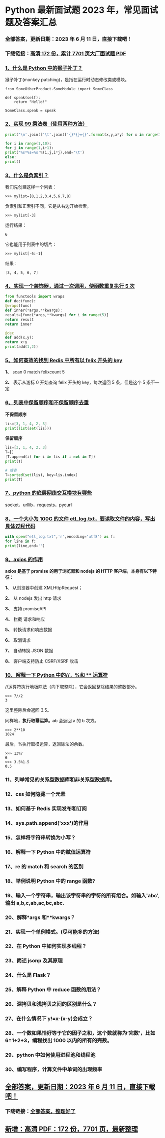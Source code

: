 # Python 最新面试题 2023 年，常见面试题及答案汇总

### 全部答案，更新日期：2023 年 6 月 11 日，直接下载吧！

### 下载链接：[高清 172 份，累计 7701 页大厂面试题 PDF](https://gitlab.gaorta.com/devteam/learning-journey/study-materials-collection/-/tree/master/docs/index.md)

### [1、什么是 Python 中的猴子补丁？](https://gitlab.gaorta.com/devteam/learning-journey/study-materials-collection/-/tree/master/docs/Python/Python最新面试题2021年，常见面试题及答案汇总.md#1什么是python中的猴子补丁)

猴子补丁(monkey patching)，是指在运行时动态修改类或模块。

```
from SomeOtherProduct.SomeModule import SomeClass

def speak(self):
    return "Hello!"

SomeClass.speak = speak
```

### [2、实现 99 乘法表（使用两种方法）](https://gitlab.gaorta.com/devteam/learning-journey/study-materials-collection/-/tree/master/docs/Python/Python最新面试题2021年，常见面试题及答案汇总.md#2实现99乘法表使用两种方法)

```python
print('\n'.join(['\t'.join(['{}*{}={}'.format(x,y,x*y) for x in range(1,y+1)]) for y in range(1,10)]))
```

```python
for i in range(1,10):
for j in range(1,i+1):
print('%s*%s=%s'%(i,j,i*j),end='\t')
else:
print()
```

### [3、什么是负索引？](https://gitlab.gaorta.com/devteam/learning-journey/study-materials-collection/-/tree/master/docs/Python/Python最新面试题2021年，常见面试题及答案汇总.md#3什么是负索引)

我们先创建这样一个列表：

```
>>> mylist=[0,1,2,3,4,5,6,7,8]
```

负索引和正索引不同，它是从右边开始检索。

```
>>> mylist[-3]
```

运行结果：

```
6
```

它也能用于列表中的切片：

```
>>> mylist[-6:-1]
```

结果：

```
[3, 4, 5, 6, 7]
```

### [4、实现一个装饰器，通过一次调用，使函数重复执行 5 次](https://gitlab.gaorta.com/devteam/learning-journey/study-materials-collection/-/tree/master/docs/Python/Python最新面试题2021年，常见面试题及答案汇总.md#4实现一个装饰器通过一次调用使函数重复执行5次)

```python
from functools import wraps
def dec(func):
@wraps(func)
def inner(*args,**kwargs):
result=[func(*args,**kwargs) for i in range(5)]
return result
return inner

@dec
def add(x,y):
return x+y
print(add(1,2))
```

### [5、如何高效的找到 Redis 中所有以 felix 开头的 key](https://gitlab.gaorta.com/devteam/learning-journey/study-materials-collection/-/tree/master/docs/Python/Python最新面试题2021年，常见面试题及答案汇总.md#5如何高效的找到redis中所有以felix开头的key)

**1、** scan 0 match felixcount 5

**2、** 表示从游标 0 开始查询 felix 开头的 key，每次返回 5 条，但是这个 5 条不一定

### [6、列表中保留顺序和不保留顺序去重](https://gitlab.gaorta.com/devteam/learning-journey/study-materials-collection/-/tree/master/docs/Python/Python最新面试题2021年，常见面试题及答案汇总.md#6列表中保留顺序和不保留顺序去重)

**不保留顺序**

```python
lis=[3, 1, 4, 2, 3]
print(list(set(lis)))
```

**保留顺序**

```python
lis=[3, 1, 4, 2, 3]
T=[]
[T.append(i) for i in lis if i not in T])
print(T)

# 或者
T=sorted(set(lis), key=lis.index)
print(T)
```

### [7、python 的底层网络交互模块有哪些](https://gitlab.gaorta.com/devteam/learning-journey/study-materials-collection/-/tree/master/docs/Python/Python最新面试题2021年，常见面试题及答案汇总.md#7python的底层网络交互模块有哪些)

socket，urllib，requests，pycurl

### [8、一个大小为 100G 的文件 etl_log.txt，要读取文件的内容，写出具体过程代码](https://gitlab.gaorta.com/devteam/learning-journey/study-materials-collection/-/tree/master/docs/Python/Python最新面试题2021年，常见面试题及答案汇总.md#8一个大小为100g的文件etl_logtxt要读取文件的内容写出具体过程代码)

```python
with open("etl_log.txt",'r',encoding='utf8') as f:
for line in f:
print(line,end='')
```

### [9、axios 的作用](https://gitlab.gaorta.com/devteam/learning-journey/study-materials-collection/-/tree/master/docs/Python/Python最新面试题2021年，常见面试题及答案汇总.md#9axios的作用)

**axios 是基于 promise 的用于浏览器和 nodejs 的 HTTP 客户端，本身有以下特征：**

**1、** 从浏览器中创建 XMLHttpRequest；

**2、** 从 nodejs 发出 http 请求

**3、** 支持 promiseAPI

**4、** 拦截 请求和响应

**5、** 转换请求和响应数据

**6、** 取消请求

**7、** 自动转换 JSON 数据

**8、** 客户端支持防止 CSRF/XSRF 攻击

### [10、解释一下 Python 中的//，%和 \*\* 运算符](https://gitlab.gaorta.com/devteam/learning-journey/study-materials-collection/-/tree/master/docs/Python/Python最新面试题2021年，常见面试题及答案汇总.md#10解释一下python中的//%和-**-运算符)

//运算符执行地板除法（向下取整除），它会返回整除结果的整数部分。

```
>>> 7//2
3
```

这里整除后会返回 3.5。

同样地，**执行取幂运算。a**b 会返回 a 的 b 次方。

```
>>> 2**10
1024
```

最后，%执行取模运算，返回除法的余数。

```
>>> 13%7
6
>>> 3.5%1.5
0.5
```

### 11、列举常见的关系型数据库和非关系型数据库。

### 12、css 如何隐藏一个元素

### 13、如何基于 Redis 实现发布和订阅

### 14、sys.path.append('xxx')的作用

### 15、怎样将字符串转换为小写？

### 16、解释一下 Python 中的赋值运算符

### 17、re 的 match 和 search 的区别

### 18、举例说明 Python 中的 range 函数?

### 19、输入一个字符串，输出该字符串的字符的所有组合。如输入'abc',输出 a,b,c,ab,ac,bc,abc.

### 20、解释\*args 和\*\*kwargs？

### 21、实现一个单例模式。(尽可能多的方法)

### 22、在 Python 中如何实现多线程？

### 23、简述 jsonp 及其原理

### 24、什么是 Flask？

### 25、解释 Python 中 reduce 函数的用法？

### 26、深拷贝和浅拷贝之间的区别是什么？

### 27、在什么情况下 y!=x-(x-y)会成立？

### 28、一个数如果恰好等于它的因子之和，这个数就称为‘完数’，比如 6=1+2+3，编程找出 1000 以内的所有的完数。

### 29、python 中如何使用进程池和线程池

### 30、编写程序，计算文件中单词的出现频率

## [全部答案，更新日期：2023 年 6 月 11 日，直接下载吧！](https://gitlab.gaorta.com/devteam/learning-journey/study-materials-collection/-/tree/master/docs/daan.md)

### 下载链接：[全部答案，整理好了](https://gitlab.gaorta.com/devteam/learning-journey/study-materials-collection/-/tree/master/docs/daan.md)

## [新增：高清 PDF：172 份，7701 页，最新整理](https://gitlab.gaorta.com/devteam/learning-journey/study-materials-collection/-/tree/master/docs/daan.md)
